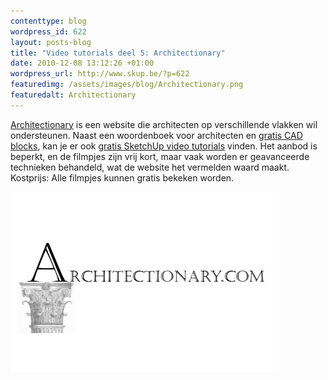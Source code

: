 ```yaml
--- 
contenttype: blog
wordpress_id: 622
layout: posts-blog
title: "Video tutorials deel 5: Architectionary"
date: 2010-12-08 13:12:26 +01:00
wordpress_url: http://www.skup.be/?p=622
featuredimg: /assets/images/blog/Architectionary.png
featuredalt: Architectionary
---
```

[Architectionary][] is een website die architecten op verschillende
vlakken wil ondersteunen. Naast een woordenboek voor architecten en
[gratis CAD blocks][], kan je er ook [gratis SketchUp video tutorials][]
vinden. Het aanbod is beperkt, en de filmpjes zijn vrij kort, maar vaak
worden er geavanceerde technieken behandeld, wat de website het
vermelden waard maakt. Kostprijs: Alle filmpjes kunnen gratis bekeken
worden.

![Architectionary][1]

[Architectionary]: http://www.architectionary.com/index.php "Architectionary"

[gratis CAD blocks]: http://www.architectionary.com/blocklibrary/ "Architectionary CAD blocks"

[gratis SketchUp video tutorials]: http://www.architectionary.com/SketchupTutorials "Architectionary SketchUp video tutorials"



[1]: /assets/images/blog/Architectionary.png "Architectionary"
